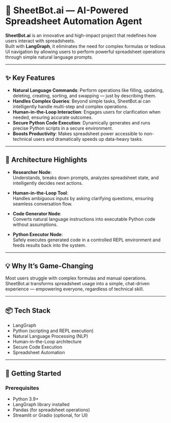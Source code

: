 # 🚀 SheetBot.ai — AI-Powered Spreadsheet Automation Agent

**SheetBot.ai** is an innovative and high-impact project that redefines how users interact with spreadsheets.  
Built with **LangGraph**, it eliminates the need for complex formulas or tedious UI navigation by allowing users to perform powerful spreadsheet operations through simple natural language prompts.

---

## ✨ Key Features
- **Natural Language Commands**: Perform operations like filling, updating, deleting, creating, sorting, and swapping — just by describing them.
- **Handles Complex Queries**: Beyond simple tasks, SheetBot.ai can intelligently handle multi-step and complex operations.
- **Human-in-the-Loop Interaction**: Engages users for clarification when needed, ensuring accurate outcomes.
- **Secure Python Code Execution**: Dynamically generates and runs precise Python scripts in a secure environment.
- **Boosts Productivity**: Makes spreadsheet power accessible to non-technical users and dramatically speeds up data-heavy tasks.

---

## 🧠 Architecture Highlights
- **Researcher Node**:  
  Understands, breaks down prompts, analyzes spreadsheet state, and intelligently decides next actions.

- **Human-in-the-Loop Tool**:  
  Handles ambiguous inputs by asking clarifying questions, ensuring seamless conversation flow.

- **Code Generator Node**:  
  Converts natural language instructions into executable Python code without assumptions.

- **Python Executor Node**:  
  Safely executes generated code in a controlled REPL environment and feeds results back into the system.

---

## 💡 Why It’s Game-Changing
Most users struggle with complex formulas and manual operations.  
SheetBot.ai transforms spreadsheet usage into a simple, chat-driven experience — empowering everyone, regardless of technical skill.

---

## 📦 Tech Stack
- LangGraph
- Python (scripting and REPL execution)
- Natural Language Processing (NLP)
- Human-in-the-Loop architecture
- Secure Code Execution
- Spreadsheet Automation

---

## 🚀 Getting Started

### Prerequisites
- Python 3.9+
- LangGraph library installed
- Pandas (for spreadsheet operations)
- Streamlit or Gradio (optional, for UI)

